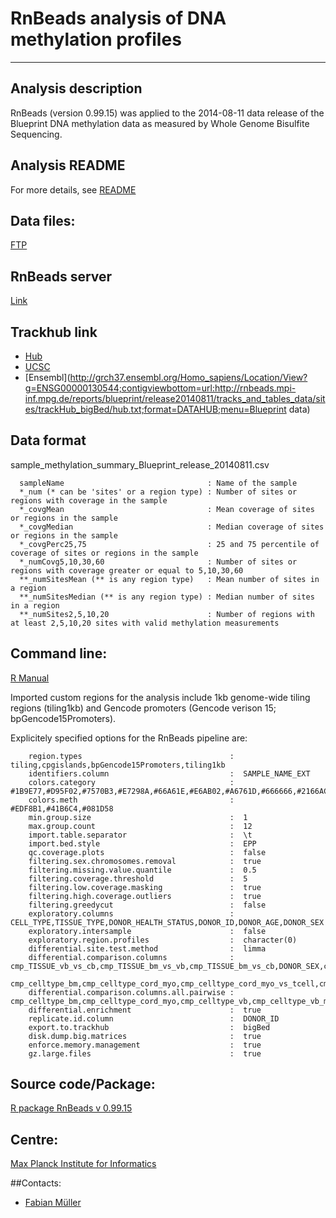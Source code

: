 # RnBeads analysis of DNA methylation profiles
***

## Analysis description
RnBeads (version 0.99.15) was applied to the 2014-08-11 data release of the Blueprint DNA methylation data as measured by Whole Genome Bisulfite Sequencing.

## Analysis README
For more details, see [README](http://ftp.ebi.ac.uk/pub/databases/blueprint/releases/20140811/homo_sapiens/secondary_analysis/RnBeads_analysis_for_Methylation_data/README_RnBeads_analysis_for_Methylation_data_20140811)

## Data files:
[FTP](http://ftp.ebi.ac.uk/pub/databases/blueprint/releases/20140811/homo_sapiens/secondary_analysis/RnBeads_analysis_for_Methylation_data/)

## RnBeads server

[Link](http://rnbeads.mpi-inf.mpg.de/reports/blueprint/release20140811/index.html)

## Trackhub link
* [Hub](http://rnbeads.mpi-inf.mpg.de/reports/blueprint/release20140811/tracks_and_tables_data/sites/trackHub_bigBed/hub.txt)
* [UCSC](http://genome.ucsc.edu/cgi-bin/hgTracks?db=hg19&hubUrl=http://rnbeads.mpi-inf.mpg.de/reports/blueprint/release20140811/tracks_and_tables_data/sites/trackHub_bigBed/hub.txt)
* [Ensembl](http://grch37.ensembl.org/Homo_sapiens/Location/View?g=ENSG00000130544;contigviewbottom=url:http://rnbeads.mpi-inf.mpg.de/reports/blueprint/release20140811/tracks_and_tables_data/sites/trackHub_bigBed/hub.txt;format=DATAHUB;menu=Blueprint data) 

## Data format

sample\_methylation\_summary\_Blueprint\_release\_20140811.csv

      sampleName                                : Name of the sample
      *_num (* can be 'sites' or a region type) : Number of sites or regions with coverage in the sample
      *_covgMean                                : Mean coverage of sites or regions in the sample
      *_covgMedian                              : Median coverage of sites or regions in the sample
      *_covgPerc25,75                           : 25 and 75 percentile of coverage of sites or regions in the sample
      *_numCovg5,10,30,60                       : Number of sites or regions with coverage greater or equal to 5,10,30,60
      **_numSitesMean (** is any region type)   : Mean number of sites in a region
      **_numSitesMedian (** is any region type) : Median number of sites in a region
      **_numSites2,5,10,20                      : Number of regions with at least 2,5,10,20 sites with valid methylation measurements

## Command line:
[R Manual](http://rnbeads.mpi-inf.mpg.de/data/RnBeads.pdf)

Imported custom regions for the analysis include 1kb genome-wide tiling regions (tiling1kb) and Gencode promoters (Gencode verison 15; bpGencode15Promoters).

Explicitely specified options for the RnBeads pipeline are:

        region.types                                 :  tiling,cpgislands,bpGencode15Promoters,tiling1kb
        identifiers.column                           :  SAMPLE_NAME_EXT
        colors.category                              :  #1B9E77,#D95F02,#7570B3,#E7298A,#66A61E,#E6AB02,#A6761D,#666666,#2166AC,#B2182B,#00441B,#40004B,#053061
        colors.meth                                  :  #EDF8B1,#41B6C4,#081D58
        min.group.size                               :  1
        max.group.count                              :  12
        import.table.separator                       :  \t
        import.bed.style                             :  EPP
        qc.coverage.plots                            :  false
        filtering.sex.chromosomes.removal            :  true
        filtering.missing.value.quantile             :  0.5
        filtering.coverage.threshold                 :  5
        filtering.low.coverage.masking               :  true
        filtering.high.coverage.outliers             :  true
        filtering.greedycut                          :  false
        exploratory.columns                          :  CELL_TYPE,TISSUE_TYPE,DONOR_HEALTH_STATUS,DONOR_ID,DONOR_AGE,DONOR_SEX
        exploratory.intersample                      :  false
        exploratory.region.profiles                  :  character(0)
        differential.site.test.method                :  limma
        differential.comparison.columns              :  cmp_TISSUE_vb_vs_cb,cmp_TISSUE_bm_vs_vb,cmp_TISSUE_bm_vs_cb,DONOR_SEX,cmp_myeloma,
                                                        cmp_celltype_bm,cmp_celltype_cord_myo,cmp_celltype_cord_myo_vs_tcell,cmp_celltype_vb,cmp_celltype_vb_mono
        differential.comparison.columns.all.pairwise :  cmp_celltype_bm,cmp_celltype_cord_myo,cmp_celltype_vb,cmp_celltype_vb_mono
        differential.enrichment                      :  true
        replicate.id.column                          :  DONOR_ID
        export.to.trackhub                           :  bigBed
        disk.dump.big.matrices                       :  true
        enforce.memory.management                    :  true
        gz.large.files                               :  true


## Source code/Package:
[R package RnBeads v 0.99.15](http://rnbeads.mpi-inf.mpg.de/installation.php)

## Centre: 
[Max Planck Institute for Informatics](http://mpi-inf.mpg.de)

##Contacts:
* [Fabian Müller](mailto:fmueller@mpi-inf.mpg.de)
